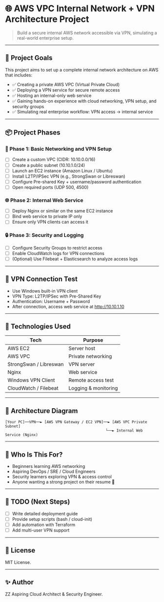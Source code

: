 
# 🌐 AWS VPC Internal Network + VPN Architecture Project

> Build a secure internal AWS network accessible via VPN, simulating a real-world enterprise setup.

---

## 🧠 Project Goals

This project aims to set up a complete internal network architecture on AWS that includes:

- ✅ Creating a private AWS VPC (Virtual Private Cloud)
- ✅ Deploying a VPN service for secure remote access
- ✅ Hosting an internal-only web service
- ✅ Gaining hands-on experience with cloud networking, VPN setup, and security groups
- ✅ Simulating real enterprise workflow: VPN access → internal service

---

## 📦 Project Phases

### 🚀 Phase 1: Basic Networking and VPN Setup
- [ ] Create a custom VPC (CIDR: 10.10.0.0/16)
- [ ] Create a public subnet (10.10.1.0/24)
- [ ] Launch an EC2 instance (Amazon Linux / Ubuntu)
- [ ] Install L2TP/IPSec VPN (e.g., StrongSwan or Libreswan)
- [ ] Configure Pre-shared Key + username/password authentication
- [ ] Open required ports (UDP 500, 4500)

### 🌐 Phase 2: Internal Web Service
- [ ] Deploy Nginx or similar on the same EC2 instance
- [ ] Bind web service to private IP only
- [ ] Ensure only VPN clients can access it

### 🔒 Phase 3: Security and Logging
- [ ] Configure Security Groups to restrict access
- [ ] Enable CloudWatch logs for VPN connections
- [ ] (Optional) Use Filebeat + Elasticsearch to analyze access logs

---

## 🧪 VPN Connection Test

- Use Windows built-in VPN client
- VPN Type: L2TP/IPSec with Pre-Shared Key
- Authentication: Username + Password
- After connection, access web service at http://10.10.1.10

---

## 🔧 Technologies Used

| Tech | Purpose |
|------|---------|
| AWS EC2 | Server host |
| AWS VPC | Private networking |
| StrongSwan / Libreswan | VPN server |
| Nginx | Web service |
| Windows VPN Client | Remote access test |
| CloudWatch / Filebeat | Logging & monitoring |

---

## 🧱 Architecture Diagram

```
[Your PC]──VPN──► [AWS VPN Gateway / EC2 VPN]──► [AWS VPC Private Subnet]
                                              └──► Internal Web Service (Nginx)
```

---

## 📝 Who Is This For?

- Beginners learning AWS networking
- Aspiring DevOps / SRE / Cloud Engineers
- Security learners exploring VPN & access control
- Anyone wanting a strong project on their resume 🚀

---

## 📌 TODO (Next Steps)

- [ ] Write detailed deployment guide
- [ ] Provide setup scripts (bash / cloud-init)
- [ ] Add automation with Terraform
- [ ] Add multi-user VPN support

---

## 📄 License

MIT License.

---

## ✨ Author

ZZ
Aspiring Cloud Architect & Security Engineer.
